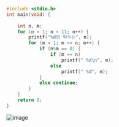 ```c
#include <stdio.h>
int main(void) {
	
	int n, m;
	for (n = 1; n < 11; n++) {
		printf("%d의 약수는", n);
		for (m = 1; m <= n; m++) {
			if (n%m == 0) {
				if (m == n)
					printf(" %d\n", m);
				else
					printf(" %d", m);
			}
			else continue;
		}
	}
	return 0;
}
```
![image](https://user-images.githubusercontent.com/51956616/118414954-8e3a9480-b6e2-11eb-93ce-5b3801d91651.png)
